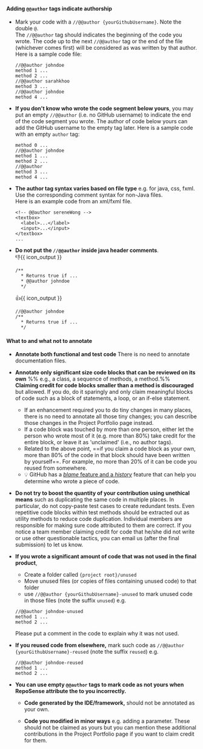#### Adding `@@author` tags indicate authorship

* Mark your code with a `//@@author {yourGithubUsername}`. Note the double `@`.<br>
The `//@@author` tag should indicates the beginning of the code you wrote. The code up to the next `//@@author` tag or the end of the file (whichever comes first) will be considered as was written by that author.
  Here is a sample code file:
  ```
  //@@author johndoe
  method 1 ...
  method 2 ...
  //@@author sarahkhoo
  method 3 ...
  //@@author johndoe
  method 4 ...
  ```

* **If you don't know who wrote the code segment below yours**, you may put an empty `//@@author` (i.e. no GitHub username) to indicate the end of the code segment you wrote. The author of code below yours can add the GitHub username to the empty tag later.
  Here is a sample code with an empty `author` tag:
  ```
  method 0 ...
  //@@author johndoe
  method 1 ...
  method 2 ...
  //@@author
  method 3 ...
  method 4 ...
  ```

* **The author tag syntax varies based on file type** e.g. for java, css, fxml. Use the corresponding comment syntax for non-Java files.<br>
  Here is an example code from an xml/fxml file.
   ```
   <!-- @@author sereneWong -->
   <textbox>
     <label>...</label>
     <input>...</input>
   </textbox>
   ...
   ```

*  **Do not put the `//@@author` inside java header comments**.<br>
   :-1:{{ icon_output }}
   ```
   /**
     * Returns true if ...
     * @@author johndoe
     */
   ```
   :+1:{{ icon_output }}
   ```
   //@@author johndoe
   /**
     * Returns true if ...
     */
   ```

#### What to and what not to annotate

* **Annotate both functional and test code** There is no need to annotate documentation files.

* **Annotate only significant size code blocks that can be reviewed on its own** %%&nbsp;e.g., a class, a sequence of methods, a  method.%% <br> **Claiming credit for code blocks smaller than a method is discouraged** but allowed. If you do, do it sparingly and only claim meaningful blocks of code such as a block of statements, a loop, or an if-else statement.
  * If an enhancement required you to do tiny changes in many places, there is no need to annotate all those tiny changes; you can describe those changes in the Project Portfolio page instead.
  * If a code block was touched by more than one person, either let the person who wrote most of it (e.g. more than 80%) take credit for the entire block, or leave it as 'unclaimed' (i.e., no author tags).
  * Related to the above point, ==if you claim a code block as your own, more than 80% of the code in that block should have been written by yourself==. For example, no more than 20% of it can be code you reused from somewhere.
  * :bulb: GitHub has a [_blame_ feature and a _history_](https://help.github.com/articles/tracing-changes-in-a-file/) feature that can help you determine who wrote a piece of code.

* **Do not try to boost the quantity of your contribution using unethical means** such as duplicating the same code in multiple places. In particular, do not copy-paste test cases to create redundant tests. Even repetitive code blocks within test methods should be extracted out as utility methods to reduce code duplication.
  Individual members are responsible for making sure code attributed to them are correct.
  If you notice a team member claiming credit for code that he/she did not write or use other questionable tactics, you can email us (after the final submission) to let us know.

* **If you wrote a significant amount of code that was not used in the final product**,
  * Create a folder called `{project root}/unused`
  * Move unused files (or copies of files containing unused code) to that folder
  * use `//@@author {yourGithubUsername}-unused` to mark unused code in those files (note the suffix `unused`)
  e.g.
  ```
  //@@author johndoe-unused
  method 1 ...
  method 2 ...
  ```
  Please put a comment in the code to explain why it was not used.

* **If you reused code from elsewhere,** mark such code as `//@@author {yourGithubUsername}-reused` (note the suffix `reused`)
  e.g.
  ```
  //@@author johndoe-reused
  method 1 ...
  method 2 ...
  ```
* **You can use empty `@@author` tags to mark code as not yours when RepoSense attribute the to you incorrectly.**
  * **Code generated by the IDE/framework,** should not be annotated as your own.

  * **Code you modified in minor ways** e.g. adding a parameter. These should not be claimed as yours but you can mention these additional contributions in the Project Portfolio page if you want to claim credit for them.


